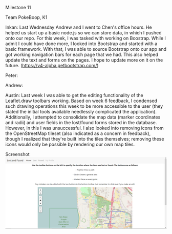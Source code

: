 Milestone 11

Team PokeBoop, K1

Inkan:
Last Wednesday Andrew and I went to Chen's office hours. He helped us start up a basic node.js so we can store data, in which I pushed onto our repo. For this week, I was tasked with working on Boostrap. While I admit I could have done more, I looked into Bootstrap and started with a basic framework. With that, I was able to source Bootstrap onto our app and got working navigation bars for each page that we had.  This also helped update the text and forms on the pages. I hope to update more on it on the future. (https://v4-alpha.getbootstrap.com/)

Peter:

Andrew:

Austin:
Last week I was able to get the editing functionality of the Leaflet.draw toolbars working. Based on week 6 feedback, I condensed such drawing operations this week to be more accessible to the user (they stated the initial tools available needlessly complicated the application). Additionally, I attempted to consolidate the map data (marker coordinates and radii) and user fields in the lost/found forms stored in the database. However, in this I was unsuccessful. I also looked into removing icons from the OpenStreetMap tileset (also indicated as a concern in feedback), though I realized that they're built into the tiles themselves; removing these icons would only be possible by rendering our own map tiles.

Screenshot
![Bootstrap Functionality](https://github.com/Laverii/PokeBoops/blob/master/markdown/M11Function.PNG)